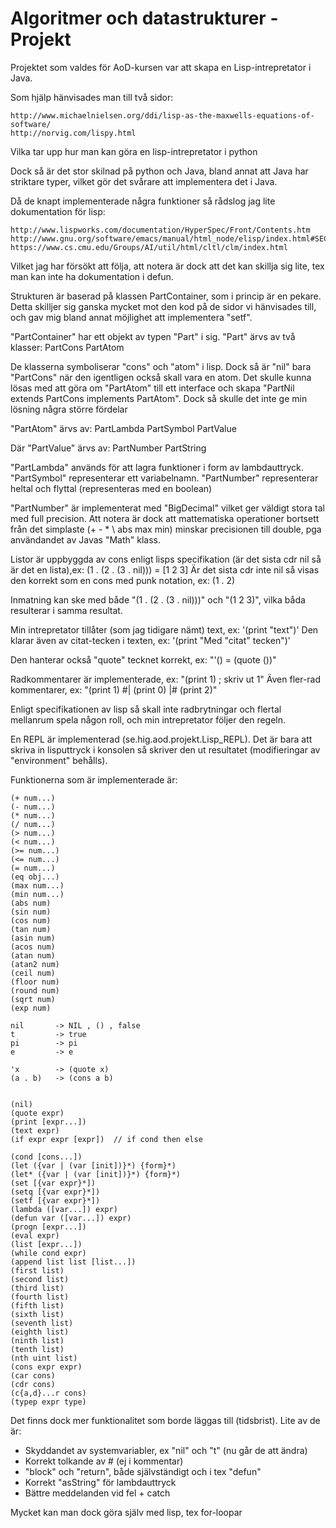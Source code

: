 # Algoritmer och datastrukturer - Projekt

Projektet som valdes för AoD-kursen var att skapa en Lisp-intrepretator i Java.

Som hjälp hänvisades man till två sidor:

	http://www.michaelnielsen.org/ddi/lisp-as-the-maxwells-equations-of-software/
	http://norvig.com/lispy.html

Vilka tar upp hur man kan göra en lisp-intrepretator i python

Dock så är det stor skilnad på python och Java, bland annat att Java har striktare typer, vilket gör det svårare att implementera det i Java.

Då de knapt implementerade några funktioner så rådslog jag lite dokumentation för lisp:
	
	http://www.lispworks.com/documentation/HyperSpec/Front/Contents.htm
	http://www.gnu.org/software/emacs/manual/html_node/elisp/index.html#SEC_Contents
	https://www.cs.cmu.edu/Groups/AI/util/html/cltl/clm/index.html
	
Vilket jag har försökt att följa, att notera är dock att det kan skillja sig lite, tex man kan inte ha dokumentation i defun.
	
Strukturen är baserad på klassen PartContainer, som i princip är en pekare.
Detta skilljer sig ganska mycket mot den kod på de sidor vi hänvisades till, och gav mig bland annat möjlighet att implementera "setf".

"PartContainer" har ett objekt av typen "Part" i sig.
"Part" ärvs av två klasser:
	PartCons
	PartAtom
	
De klasserna symboliserar "cons" och "atom" i lisp.
Dock så är "nil" bara "PartCons" när den igentligen också skall vara en atom.
Det skulle kunna lösas med att göra om "PartAtom" till ett interface och skapa "PartNil extends PartCons implements PartAtom".
Dock så skulle det inte ge min lösning några större fördelar

"PartAtom" ärvs av:
	PartLambda
	PartSymbol
	PartValue

Där "PartValue" ärvs av:
	PartNumber
	PartString
	
"PartLambda" används för att lagra funktioner i form av lambdauttryck.
"PartSymbol" representerar ett variabelnamn.
"PartNumber" representerar heltal och flyttal (representeras med en boolean)

"PartNumber" är implementerat med "BigDecimal" vilket ger väldigt stora tal med full precision.
Att notera är dock att mattematiska operationer bortsett från det simplaste (+ - * \ abs max min) minskar precisionen till double, pga användandet av Javas "Math" klass.


Listor är uppbyggda av cons enligt lisps specifikation (är det sista cdr nil så är det en lista),ex: (1 . (2 . (3 . nil))) = [1 2 3]
Är det sista cdr inte nil så visas den korrekt som en cons med punk notation, ex: (1 . 2)

Inmatning kan ske med både "(1 . (2 . (3 . nil)))" och "(1 2 3)", vilka båda resulterar i samma resultat.

Min intrepretator tillåter (som jag tidigare nämt) text, ex: '(print "text")'
Den klarar även av citat-tecken i texten, ex: '(print "Med \"citat\" tecken")'

Den hanterar också "quote" tecknet korrekt, ex: "'() = (quote ())"

Radkommentarer är implementerade, ex: "(print 1) ; skriv ut 1"
Även fler-rad kommentarer, ex: "(print 1) #| (print 0)  |# (print 2)"

Enligt specifikationen av lisp så skall inte radbrytningar och flertal mellanrum spela någon roll, och min intrepretator följer den regeln.

En REPL är implementerad (se.hig.aod.projekt.Lisp_REPL).
Det är bara att skriva in lisputtryck i konsolen så skriver den ut resultatet (modifieringar av "environment" behålls).

Funktionerna som är implementerade är:

	(+ num...)
	(- num...)
	(* num...)
	(/ num...)
	(> num...)
	(< num...)
	(>= num...)
	(<= num...)
	(= num...)
	(eq obj...)
	(max num...)
	(min num...)
	(abs num)
	(sin num)
	(cos num)
	(tan num)
	(asin num)
	(acos num)
	(atan num)
	(atan2 num)
	(ceil num)
	(floor num)
	(round num)
	(sqrt num)
	(exp num)

	nil       -> NIL , () , false
	t         -> true
	pi        -> pi
	e         -> e

	'x        -> (quote x)
	(a . b)   -> (cons a b)


	(nil)
	(quote expr)
	(print [expr...])
	(text expr)
	(if expr expr [expr])  // if cond then else

	(cond [cons...])
	(let ({var | (var [init])}*) {form}*)
	(let* ({var | (var [init])}*) {form}*)
	(set [{var expr}*])
	(setq [{var expr}*])
	(setf [{var expr}*])
	(lambda ([var...]) expr)
	(defun var ([var...]) expr)
	(progn [expr...])
	(eval expr)
	(list [expr...])
	(while cond expr)
	(append list list [list...])
	(first list)
	(second list)
	(third list)
	(fourth list)
	(fifth list)
	(sixth list)
	(seventh list)
	(eighth list)
	(ninth list)
	(tenth list)
	(nth uint list)
	(cons expr expr)
	(car cons)
	(cdr cons)
	(c{a,d}...r cons)
	(typep expr type)
	
	
Det finns dock mer funktionalitet som borde läggas till (tidsbrist).
Lite av de är:

*	Skyddandet av systemvariabler, ex "nil" och "t" (nu går de att ändra)
*	Korrekt tolkande av # (ej i kommentar)
*	"block" och "return", både självständigt och i tex "defun"
*	Korrekt "asString" för lambdauttryck
*	Bättre meddelanden vid fel + catch

Mycket kan man dock göra själv med lisp, tex for-loopar
